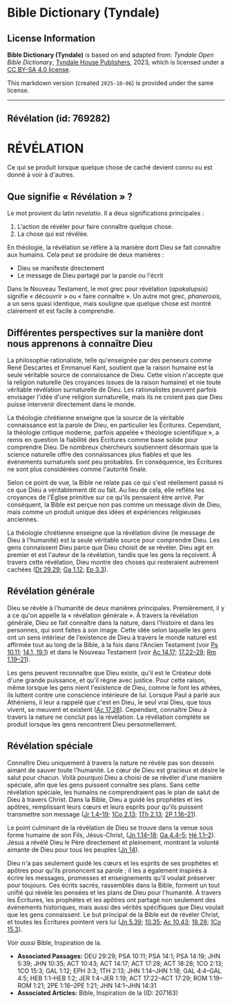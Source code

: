 # Bible Dictionary (Tyndale)

## License Information

**Bible Dictionary (Tyndale)** is based on and adapted from: _Tyndale Open Bible Dictionary_, [Tyndale House Publishers](https://tyndaleopenresources.com/), 2023, which is licensed under a [CC BY-SA 4.0 license](https://creativecommons.org/licenses/by-sa/4.0/legalcode.en).

This markdown version (created `2025-10-06`) is provided under the same license.



--------------------------------

## Révélation (id: 769282)

RÉVÉLATION
==========

Ce qui se produit lorsque quelque chose de caché devient connu ou est donné à voir à d'autres.

Que signifie « Révélation » ?
-----------------------------

Le mot provient du latin *revelatio.* Il a deux significations principales :

1. L'action de révéler pour faire connaître quelque chose.
2. La chose qui est révélée.

En théologie, la révélation se réfère à la manière dont Dieu se fait connaître aux humains. Cela peut se produire de deux manières :

* Dieu se manifeste directement
* Le message de Dieu partagé par la parole ou l'écrit

Dans le Nouveau Testament, le mot grec pour révélation (*apokalupsis*) signifie « découvrir » ou « faire connaître ». Un autre mot grec, *phanerosis*, a un sens quasi identique, mais souligne que quelque chose est montré clairement et est facile à comprendre.

Différentes perspectives sur la manière dont nous apprenons à connaître Dieu
----------------------------------------------------------------------------

La philosophie rationaliste, telle qu'enseignée par des penseurs comme René Descartes et Emmanuel Kant, soutient que la raison humaine est la seule véritable source de connaissance de Dieu. Cette vision n'accepte que la religion naturelle (les croyances issues de la raison humaine) et nie toute véritable révélation surnaturelle de Dieu. Les rationalistes peuvent parfois envisager l'idée d'une religion surnaturelle, mais ils ne croient pas que Dieu puisse intervenir directement dans le monde.

La théologie chrétienne enseigne que la source de la véritable connaissance est la parole de Dieu, en particulier les Écritures. Cependant, la théologie critique moderne, parfois appelée « théologie scientifique », a remis en question la fiabilité des Écritures comme base solide pour comprendre Dieu. De nombreux chercheurs soutiennent désormais que la science naturelle offre des connaissances plus fiables et que les événements surnaturels sont peu probables. En conséquence, les Écritures ne sont plus considérées comme l'autorité finale.

Selon ce point de vue, la Bible ne relate pas ce qui s'est réellement passé ni ce que Dieu a véritablement dit ou fait. Au lieu de cela, elle reflète les croyances de l'Église primitive sur ce qu'ils pensaient être arrivé. Par conséquent, la Bible est perçue non pas comme un message divin de Dieu, mais comme un produit unique des idées et expériences religieuses anciennes.

La théologie chrétienne enseigne que la révélation divine (le message de Dieu à l'humanité) est la seule véritable source pour comprendre Dieu. Les gens connaissent Dieu parce que Dieu choisit de se révéler. Dieu agit en premier et est l'auteur de la révélation, tandis que les gens la reçoivent. À travers cette révélation, Dieu montre des choses qui resteraient autrement cachées ([Dt 29\.29](https://ref.ly/Deut29:29); [Ga 1\.12](https://ref.ly/Gal1:12); [Ep 3\.3](https://ref.ly/Eph3:3)).

Révélation générale
-------------------

Dieu se révèle à l'humanité de deux manières principales. Premièrement, il y a ce qu'on appelle la « révélation générale ». À travers la révélation générale, Dieu se fait connaître dans la nature, dans l'histoire et dans les personnes, qui sont faites à son image. Cette idée selon laquelle les gens ont un sens intérieur de l'existence de Dieu à travers le monde naturel est affirmée tout au long de la Bible, à la fois dans l'Ancien Testament (voir [Ps 10\.11](https://ref.ly/Ps10:11); [14\.1, 19\.1](https://ref.ly/Ps14:1,Ps14:19)) et dans le Nouveau Testament (voir [Ac 14\.17](https://ref.ly/Acts14:17); [17\.22–29](https://ref.ly/Acts17:22-Acts17:29); [Rm 1\.19–21](https://ref.ly/Rom1:19-Rom1:21)).

Les gens peuvent reconnaître que Dieu existe, qu'il est le Créateur doté d'une grande puissance, et qu'il règne avec justice. Pour cette raison, même lorsque les gens nient l'existence de Dieu, comme le font les athées, ils luttent contre une conscience intérieure de lui. Lorsque Paul a parlé aux Athéniens, il leur a rappelé que c'est en Dieu, le seul vrai Dieu, que tous vivent, se meuvent et existent ([Ac 17\.28](https://ref.ly/Acts17:28)). Cependant, connaître Dieu à travers la nature ne conclut pas la révélation. La révélation complète se produit lorsque les gens rencontrent Dieu personnellement.

Révélation spéciale
-------------------

Connaître Dieu uniquement à travers la nature ne révèle pas son dessein aimant de sauver toute l'humanité. Le cœur de Dieu est gracieux et désire le salut pour chacun. Voilà pourquoi Dieu a choisi de se révéler d'une manière spéciale, afin que les gens puissent connaître ses plans. Sans cette révélation spéciale, les humains ne comprendraient pas le plan de salut de Dieu à travers Christ. Dans la Bible, Dieu a guidé les prophètes et les apôtres, remplissant leurs cœurs et leurs esprits pour qu'ils puissent transmettre son message ([Jr 1\.4–19](https://ref.ly/Jer1:4-Jer1:19); [1Co 2\.13](https://ref.ly/1Cor2:13); [1Th 2\.13](https://ref.ly/1Thess2:13); [2P 1\.16–21](https://ref.ly/2Pet1:16-2Pet1:21)).

Le point culminant de la révélation de Dieu se trouve dans la venue sous forme humaine de son Fils, Jésus\-Christ, ([Jn 1\.14–18](https://ref.ly/John1:14-John1:18); [Ga 4\.4–5](https://ref.ly/Gal4:4-Gal4:5); [Hé 1\.1–2](https://ref.ly/Heb1:1-Heb1:2)). Jésus a révélé Dieu le Père directement et pleinement, montrant la volonté aimante de Dieu pour tous les peuples ([Jn 14](https://ref.ly/John14:1-John14:31)).

Dieu n'a pas seulement guidé les cœurs et les esprits de ses prophètes et apôtres pour qu'ils prononcent sa parole ; il les a également inspirés à écrire les messages, promesses et enseignements qu'il voulait préserver pour toujours. Ces écrits sacrés, rassemblés dans la Bible, forment un tout unifié qui révèle les pensées et les plans de Dieu pour l'humanité. À travers les Écritures, les prophètes et les apôtres ont partagé non seulement des événements historiques, mais aussi des vérités spécifiques que Dieu voulait que les gens connaissent. Le but principal de la Bible est de révéler Christ, et toutes les Écritures pointent vers lui ([Jn 5\.39](https://ref.ly/John5:39); [10\.35](https://ref.ly/John10:35); [Ac 10\.43](https://ref.ly/Acts10:43); [18\.28](https://ref.ly/Acts18:28); [1Co 15\.3](https://ref.ly/1Cor15:3)).

*Voir aussi* Bible, Inspiration de la.

* **Associated Passages:** DEU 29:29; PSA 10:11; PSA 14:1; PSA 14:19; JHN 5:39; JHN 10:35; ACT 10:43; ACT 14:17; ACT 17:28; ACT 18:28; 1CO 2:13; 1CO 15:3; GAL 1:12; EPH 3:3; 1TH 2:13; JHN 1:14–JHN 1:18; GAL 4:4–GAL 4:5; HEB 1:1–HEB 1:2; JER 1:4–JER 1:19; ACT 17:22–ACT 17:29; ROM 1:19–ROM 1:21; 2PE 1:16–2PE 1:21; JHN 14:1–JHN 14:31
* **Associated Articles:** Bible, Inspiration de la (ID: 207163)

